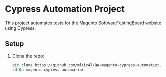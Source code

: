 # Cypress Automation Project

This project automates tests for the Magento SoftwareTestingBoard website using Cypress.

## Setup

1. Clone the repo:
   ```bash
   git clone https://github.com/mloic47/Qa-magento-cypress-automation.git
   cd Qa-magento-cypress-automation
